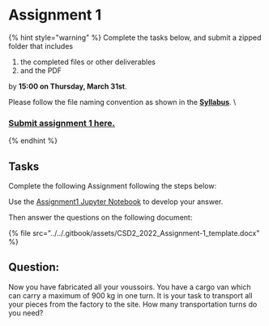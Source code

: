 # Assignment 1

{% hint style="warning" %}
Complete the tasks below, and submit a zipped folder that includes&#x20;

1. the completed files or other deliverables&#x20;
2. and the PDF&#x20;

by **15:00 on Thursday, March 31st**.&#x20;

Please follow the file naming convention as shown in the [**Syllabus**](../../syllabus.md).  \


### [Submit assignment 1 here.](https://www.dropbox.com/request/2TnOS9cruALW0ItTIWD6)
{% endhint %}

## Tasks

Complete the following Assignment following the steps below:

Use the [Assignment1 Jupyter Notebook](https://colab.research.google.com/github/BlockResearchGroup/CSD2\_2022/blob/main/2\_Geometry/Tutorial3/week\_3\_assignment.ipynb) to develop your answer.

Then answer the questions on the following document:

{% file src="../../.gitbook/assets/CSD2_2022_Assignment-1_template.docx" %}

## Question: <a href="#question" id="question"></a>

Now you have fabricated all your voussoirs. You have a cargo van which can carry a maximum of 900 kg in one turn. It is your task to transport all your pieces from the factory to the site. How many transportation turns do you need?




<!-- 
## Answers: <a href="#steps" id="steps"></a>

1. Let's break the question down by initially checking the first turn. You want to put as many voussoirs as possible on the truck, for maximum efficiency. Pick one voussoir. If the truck's load capacity is not filled, the voussoir can be placed in the truck. You can repeat the process until the truck is full **or** you have checked all the voussoirs and no one fits the truck anymore.
2. You can create a function that checks how many voussoirs can be loaded in one turn.
3. Now you can keep calling the function until all the voussoirs are on the truck. Note: every time we reach the truck's capacity, we need to update the remaining voussoir list.

### A. Generate Voussoir List <a href="#a.-generate-voussoir-list" id="a.-generate-voussoir-list"></a>

Please replace the value of the variable `name` with your name.

```python
import random

name = "CSD2-2022 Student X"  # please replace here with your name
n = []
for x in name:
   n.append(ord(x) - 96)
seed = sum(n)

voussoirs = []
random.seed(seed)
for i in range(200):
    voussoirs.append(round(random.uniform(12.5, 25), 2))
print("The voussoir list is: ", voussoirs)
```



### B. Check the First Turn <a href="#b.-check-the-first-turn" id="b.-check-the-first-turn"></a>

![Check first turn diagram](<../../.gitbook/assets/Assignment1-Diagram-0 CSD2-2022.png>)

```python
# Solution for the Check Voussoirs first turn
# ==============================================================================
# Input
# ==============================================================================
# voussoir weight list
voussoirs = [10.88, 24.71, 10.16, 18.85, 19.45, 24.24, 20.33, 17.52, 20.65, 18.72, 17.65, 13.99, 14.34, 22.85, 11.33, 13.53, 17.53, 13.22, 21.14, 12.96, 16.75, 12.87, 19.28, 13.49, 12.78, 20.07, 20.37, 24.32, 16.16, 14.45, 13.87, 10.9, 17.06, 15.04, 20.8, 20.19, 19.71, 12.46, 13.87, 19.87, 11.52, 13.67, 18.47, 14.43, 23.56, 23.28, 10.42, 24.41, 12.54,
             24.27, 24.71, 12.36, 12.63, 19.32, 20.46, 18.24, 24.12, 12.17, 11.9, 24.88, 22.36, 21.76, 19.69, 17.84, 18.64, 14.5, 16.67, 11.13, 18.81, 22.36, 13.41, 19.1, 11.28, 10.66, 18.43, 20.32, 11.15, 12.09, 17.09, 20.91, 13.52, 23.54, 21.28, 10.97, 22.39, 10.57, 19.17, 19.18, 20.67, 24.76, 13.33, 19.91, 14.57, 14.92, 14.17, 21.26, 11.42, 19.58, 14.77, 13.81]
# index list to store the voussoirs on the truck
index = []
# remaining weight on the truck
remaining_weight = 900

# ==============================================================================
# Check voussoirs on the truck and the remainings
# ==============================================================================
for i, voussoir in enumerate(voussoirs):
    if voussoir <= remaining_weight:
        remaining_weight -= voussoir
        index.append(i)
print("Turn one would take voussoir", index)

voussoirs = [voussoir for i, voussoir in enumerate(voussoirs) if i not in index]

# ==============================================================================
# Output
# ==============================================================================
print("Remaining voussoirs", voussoirs)
```



### C. `check_left_voussoirs` Function <a href="#c.-check_left_voussoirs-function" id="c.-check_left_voussoirs-function"></a>

![Turn Check First Turn into a function](<../../.gitbook/assets/Assignment1-Diagram-1 CSD2-2022.png>)

```python
# Solution for Turn Check First into a function
def check_left_voussoirs(voussoirs, max_load=900):
    
    """
    Given the voussoirs and max load of the truck,
    Check the remaining voussoirs after truck is fully loaded

    Parameters
    ----------
    voussoirs: list
        A list containing the weight of voussoirs
    max_load: int (optional)
        default: 900
        The maximum load capacity of the truck

    Returns
    -------
    voussoirs: list
        A list containing the weight of remaining voussoirs.

    """
    # index list to store the voussoirs on the truck
    index = []
    # initiate remaining weight on the truck with the max load capacity
    remaining = max_load

    # check voussoirs on the truck and the remainings
    for i, voussoir in enumerate(voussoirs):
        if voussoir <= remaining:
            remaining -= voussoir
            index.append(i)
    voussoirs = [voussoir for i, voussoir in enumerate(voussoirs) if i not in index]

    return voussoirs
```



### D. Call the Function to Calculate Transportation Turns <a href="#d.-call-the-function-to-calculate-transportation-turns" id="d.-call-the-function-to-calculate-transportation-turns"></a>

```python
# Solution for Turn Check First into a function
turns = 0
while voussoirs:
    turns += 1
    voussoirs = check_left_voussoirs(voussoirs, 900)

print("The truck needs", turns, "turns.")
```
 -->
